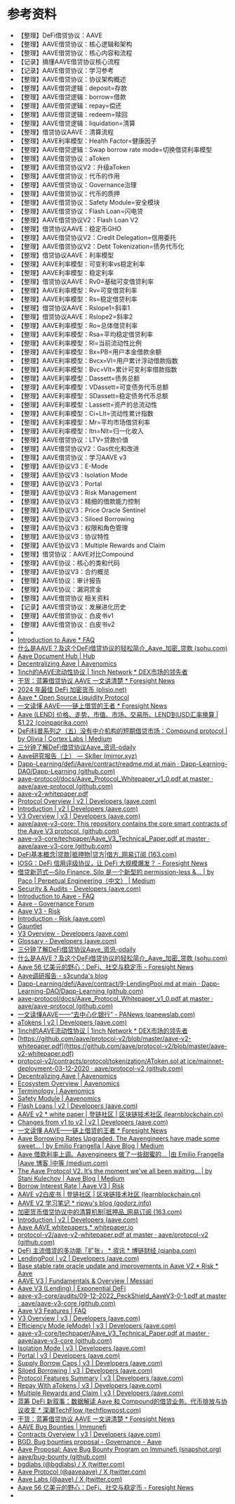 # 参考资料

* 【整理】DeFi借贷协议：AAVE
* 【整理】AAVE借贷协议：核心逻辑和架构
* 【整理】AAVE借贷协议：核心内容和流程
* 【记录】搞懂AAVE借贷协议核心流程
* 【记录】AAVE借贷协议：学习参考
* 【整理】AAVE借贷协议：协议架构概述
* 【整理】AAVE借贷逻辑：deposit=存款
* 【整理】AAVE借贷逻辑：borrow=借款
* 【整理】AAVE借贷逻辑：repay=偿还
* 【整理】AAVE借贷逻辑：redeem=赎回
* 【整理】AAVE借贷逻辑：liquidation=清算
* 【整理】借贷协议AAVE：清算流程
* 【整理】AAVE利率模型：Health Factor=健康因子
* 【整理】AAVE借贷逻辑：Swap borrow rate mode=切换借贷利率模型
* 【整理】AAVE借贷协议：aToken
* 【整理】AAVE借贷协议V2：升级aToken
* 【整理】AAVE借贷协议：代币的作用
* 【整理】AAVE借贷协议：Governance治理
* 【整理】AAVE借贷协议：代币的质押
* 【整理】AAVE借贷协议：Safety Module=安全模块
* 【整理】AAVE借贷协议：Flash Loan=闪电贷
* 【整理】AAVE借贷协议V2：Flash Loan V2
* 【整理】借贷协议AAVE：稳定币GHO
* 【整理】AAVE借贷协议V2：Credit Delegation=信用委托
* 【整理】AAVE借贷协议V2：Debt Tokenization=债务代币化
* 【整理】借贷协议AAVE：利率模型
* 【整理】AAVE利率模型：可变利率vs稳定利率
* 【整理】AAVE利率模型：稳定利率
* 【整理】借贷协议AAVE：Rv0=基础可变借贷利率
* 【整理】AAVE利率模型：Rv=可变借贷利率
* 【整理】AAVE利率模型：Rs=稳定借贷利率
* 【整理】借贷协议AAVE：Rslope1=斜率1
* 【整理】借贷协议AAVE：Rslope2=斜率2
* 【整理】AAVE利率模型：Ro=总体借贷利率
* 【整理】AAVE利率模型：Rsa=平均稳定借贷利率
* 【整理】AAVE利率模型：Rl=当前流动性比例
* 【整理】AAVE利率模型：Bx=PB=用户本金借款余额
* 【整理】AAVE利率模型：Bvcx=VI=用户累计浮动借款指数
* 【整理】AAVE利率模型：Bvc=VIt=累计可变利率借款指数
* 【整理】AAVE利率模型：Dassett=债务总额
* 【整理】AAVE利率模型：VDassett=可变债务代币总额
* 【整理】AAVE利率模型：SDassett=稳定债务代币总额
* 【整理】AAVE利率模型：Lassett=资产的总流动性
* 【整理】AAVE利率模型：Ci=LIt=流动性累计指数
* 【整理】AAVE利率模型：Mr=平均市场借贷利率
* 【整理】AAVE利率模型：Itn=NIt=归一化收入
* 【整理】AAVE借贷协议：LTV=贷款价值
* 【整理】AAVE借贷协议V2：Gas优化和改进
* 【整理】AAVE借贷协议：学习AAVE v3
* 【整理】AAVE协议V3：E-Mode
* 【整理】AAVE协议V3：Isolation Mode
* 【整理】AAVE协议V3：Portal
* 【整理】AAVE协议V3：Risk Management
* 【整理】AAVE协议V3：精细的借款能力控制 
* 【整理】AAVE协议V3：Price Oracle Sentinel
* 【整理】AAVE协议V3：Siloed Borrowing 
* 【整理】AAVE协议V3：权限和角色管理
* 【整理】AAVE协议V3：协议特性
* 【整理】AAVE协议V3：Multiple Rewards and Claim
* 【整理】借贷协议：AAVE对比Compound
* 【整理】AAVE协议：核心的类和代码
* 【整理】AAVE协议V3：合约概览
* 【整理】AAVE协议：审计报告
* 【整理】AAVE协议：漏洞赏金
* 【整理】AAVE借贷协议 相关资料
* 【记录】AAVE借贷协议：发展进化历史
* 【整理】AAVE借贷协议：白皮书v1
* 【整理】AAVE借贷协议：白皮书v2
* 
* [Introduction to Aave * FAQ](https://docs.aave.com/faq/)
* [什么是AAVE？及这个DeFi借贷协议的轻松简介_Aave_加密_贷款 (sohu.com)](https://www.sohu.com/a/566240964_121375586)
* [Aave Document Hub | Hub](https://docs.aave.com/hub/)
* [Decentralizing Aave | Aavenomics](https://docs.aave.com/aavenomics)
* [1inch的AAVE流动性协议 | 1inch Network * DEX市场的领先者](https://1inch.io/zh/aggregation-protocol/aave/)
* [干货：蓝筹借贷协议 AAVE 一文讲清楚 * Foresight News](https://foresightnews.pro/article/detail/15505)
* [2024 年最佳 DeFi 加密货币 (plisio.net)](https://plisio.net/zh/blog/best-defi-crypto-coins)
* [Aave * Open Source Liquidity Protocol](https://aave.com/)
* [一文读懂 AAVE——链上借贷的王者 * Foresight News](https://foresightnews.pro/article/detail/15623)
* [Aave (LEND) 价格、走势、市值、市场、交易所、LEND到USD汇率换算 | $1.22 (coinpaprika.com)](https://coinpaprika.com/zh/coin/lend-ethlend/)
* [DeFi科普系列之（五）没有中介机构的短期借贷市场：Compound protocol | by Olivia | Cortex Labs | Medium](https://medium.com/cortexlabs/defi%E7%A7%91%E6%99%AE%E7%B3%BB%E5%88%97%E4%B9%8B-%E4%BA%94-%E6%B2%A1%E6%9C%89%E4%B8%AD%E4%BB%8B%E6%9C%BA%E6%9E%84%E7%9A%84%E7%9F%AD%E6%9C%9F%E5%80%9F%E8%B4%B7%E5%B8%82%E5%9C%BA-compound-protocol-f6e8f9597732)
* [三分钟了解DeFi借贷协议Aave_资讯-odaily](https://www.odaily.news/post/5150728)
* [Aave研究报告（上） — Sk8er (mirror.xyz)](https://mirror.xyz/0xCD99Dfa00c358FD021207eadc4176C74150d606c/D3ZUKa-jzsrtFkr4dJYT0CjOcRvdMfJdnDzPv8TKjeM)
* [Dapp-Learning/defi/Aave/contract/readme.md at main · Dapp-Learning-DAO/Dapp-Learning (github.com)](https://github.com/Dapp-Learning-DAO/Dapp-Learning/blob/main/defi/Aave/contract/readme.md)
* [aave-protocol/docs/Aave_Protocol_Whitepaper_v1_0.pdf at master · aave/aave-protocol (github.com)](https://github.com/aave/aave-protocol/blob/master/docs/Aave_Protocol_Whitepaper_v1_0.pdf)
* [aave-v2-whitepaper.pdf](https://github.com/aave/protocol-v2/blob/master/aave-v2-whitepaper.pdf)
* [Protocol Overview | v2 | Developers (aave.com)](https://docs.aave.com/developers/v/2.0/the-core-protocol/protocol-overview)
* [Introduction | v2 | Developers (aave.com)](https://docs.aave.com/developers/v/2.0)
* [V3 Overview | v3 | Developers (aave.com) ](https://docs.aave.com/developers)
* [aave/aave-v3-core: This repository contains the core smart contracts of the Aave V3 protocol. (github.com)](https://github.com/aave/aave-v3-core)
* [aave-v3-core/techpaper/Aave_V3_Technical_Paper.pdf at master · aave/aave-v3-core (github.com)](https://github.com/aave/aave-v3-core/blob/master/techpaper/Aave_V3_Technical_Paper.pdf)
* [DeFi基本概念|贷款|抵押物|贷方|借方_网易订阅 (163.com)](https://www.163.com/dy/article/G236Q1IR0519A4CF.html)
* [IOSG：DeFi 信用评级协议，让 DeFi 大规模爆发？ - Foresight News](https://foresightnews.pro/article/detail/31668)
* [借贷新范式—Silo Finance. Silo 是一个新型的 permission-less &… | by Paco | Perpetual Engineering（中文） | Medium](https://medium.com/perp-engineering-zh/%E5%80%9F%E8%B4%B7%E6%96%B0%E8%8C%83%E5%BC%8F-silo-finance-f815fc3065d8)
* [Security & Audits - Developers (aave.com)](https://docs.aave.com/developers/deployed-contracts/security-and-audits)
* [Introduction to Aave - FAQ](https://docs.aave.com/faq/)
* [Aave - Governance Forum](https://governance.aave.com/)
* [Aave V3 - Risk](https://docs.aave.com/risk/)
* [Introduction - Risk (aave.com)](https://docs.aave.com/risk/asset-risk/introduction)
* [Gauntlet](https://gauntlet.network/reports/aave)
* [V3 Overview - Developers (aave.com)](https://docs.aave.com/developers/getting-started/readme)
* [Glossary - Developers (aave.com)](https://docs.aave.com/developers/v/2.0/glossary)
* [三分钟了解DeFi借贷协议Aave_资讯-odaily](https://www.odaily.news/post/5150728)
* [什么是AAVE？及这个DeFi借贷协议的轻松简介_Aave_加密_贷款 (sohu.com)](https://www.sohu.com/a/566240964_121375586)
* [Aave 56 亿美元的野心：DeFi、社交与稳定币 - Foresight News](https://foresightnews.pro/article/detail/14902)
* [Aave调研报告 - s3cunda's blog](https://s3cunda.github.io/2022/03/13/AAVE%E8%B0%83%E7%A0%94%E6%8A%A5%E5%91%8A.html)
* [Dapp-Learning/defi/Aave/contract/9-LendingPool.md at main · Dapp-Learning-DAO/Dapp-Learning (github.com)](https://github.com/Dapp-Learning-DAO/Dapp-Learning/blob/main/defi/Aave/contract/9-LendingPool.md)
* [aave-protocol/docs/Aave_Protocol_Whitepaper_v1_0.pdf at master · aave/aave-protocol (github.com)]()
* [一文读懂AAVE——“去中心化银行” - PANews (panewslab.com)](https://www.panewslab.com/zh/articledetails/o99t2r7s6tlc.html)
* [aTokens | v2 | Developers (aave.com)](https://docs.aave.com/developers/v/2.0/the-core-protocol/atokens)
* [1inch的AAVE流动性协议 | 1inch Network * DEX市场的领先者](https://1inch.io/zh/aggregation-protocol/aave/)
* [https://github.com/aave/protocol-v2/blob/master/aave-v2-whitepaper.pdf](https://github.com/aave/protocol-v2/blob/master/aave-v2-whitepaper.pdf)
* [protocol-v2/contracts/protocol/tokenization/AToken.sol at ice/mainnet-deployment-03-12-2020 · aave/protocol-v2 (github.com)](https://github.com/aave/protocol-v2/blob/ice/mainnet-deployment-03-12-2020/contracts/protocol/tokenization/AToken.sol)
* [Decentralizing Aave | Aavenomics](https://docs.aave.com/aavenomics)
* [Ecosystem Overview | Aavenomics](https://docs.aave.com/aavenomics/ecosystem-overview)
* [Terminology | Aavenomics](https://docs.aave.com/aavenomics/terminology#aave-protocol-aave-aave-protocol-or-the-protocol)
* [Safety Module | Aavenomics](https://docs.aave.com/aavenomics/safety-module)
* [Flash Loans | v2 | Developers (aave.com)](https://docs.aave.com/developers/v/2.0/guides/flash-loans)
* [AAVE v2 * white paper | 登链社区 | 区块链技术社区 (learnblockchain.cn)](https://learnblockchain.cn/article/3099)
* [Changes from v1 to v2 | v2 | Developers (aave.com)](https://docs.aave.com/developers/v/2.0/change-from-v1-to-v2)
* [一文读懂 AAVE——链上借贷的王者 * Foresight News](https://foresightnews.pro/article/detail/15623)
* [Aave Borrowing Rates Upgraded. The Aavengineers have made some sweet… | by Emilio Frangella | Aave Blog | Medium](https://medium.com/aave/aave-borrowing-rates-upgraded-f6c8b27973a7)
* [Aave 借款利率上调。Aavengineers 做了一些甜蜜的... |由 Emilio Frangella |Aave 博客 |中等 (medium.com)](https://medium.com/aave/aave-borrowing-rates-upgraded-f6c8b27973a7)
* [The Aave Protocol V2. It’s the moment we’ve all been waiting… | by Stani Kulechov | Aave Blog | Medium](https://medium.com/aave/the-aave-protocol-v2-f06f299cee04)
* [Borrow Interest Rate | Aave V3 | Risk](https://docs.aave.com/risk/liquidity-risk/borrow-interest-rate)
* [AAVE v2白皮书 | 登链社区 | 区块链技术社区 (learnblockchain.cn)](https://learnblockchain.cn/article/6293)
* [AAVE V2 学习笔记 * ripwu's blog (godorz.info)](https://godorz.info/2021/10/aave-v2/)
* [加密货币借贷协议中的清算机制|抵押品_网易订阅 (163.com)](https://www.163.com/dy/article/IGUBR1VE0553BEYI.html)
* [Introduction | v2 | Developers (aave.com)](https://docs.aave.com/developers/v/2.0)
* [Aave AAVE whitepapers * whitepaper.io](https://whitepaper.io/coin/aave)
* [protocol-v2/aave-v2-whitepaper.pdf at master · aave/protocol-v2 (github.com)](https://github.com/aave/protocol-v2/blob/master/aave-v2-whitepaper.pdf)
* [DeFi 主流借贷的多功能「扩张」 * 资讯 * 博链财经 (qianba.com)](https://www.qianba.com/news/p-424724.html)
* [LendingPool | v2 | Developers (aave.com)](https://docs.aave.com/developers/v/2.0/the-core-protocol/lendingpool#withdraw)
* [Base stable rate oracle update and improvements in Aave V2 * Risk * Aave](https://governance.aave.com/t/base-stable-rate-oracle-update-and-improvements-in-aave-v2/1879)
* [AAVE V3 | Fundamentals & Overview | Messari](https://messari.io/project/aave/protocols/aave-v3)
* [Aave V3 (Lending) | Exponential DeFi](https://exponential.fi/protocols/cc3aba83-e1a1-4e08-92db-ce196493667a)
* [aave-v3-core/audits/09-12-2022_PeckShield_AaveV3-0-1.pdf at master · aave/aave-v3-core (github.com)](https://github.com/aave/aave-v3-core/blob/master/audits/09-12-2022_PeckShield_AaveV3-0-1.pdf)
* [Aave V3 Features | FAQ](https://docs.aave.com/faq/aave-v3-features)
* [V3 Overview | v3 | Developers (aave.com)](https://docs.aave.com/developers)
* [Efficiency Mode (eMode) | v3 | Developers (aave.com)](https://docs.aave.com/developers/whats-new/efficiency-mode-emode)
* [aave-v3-core/techpaper/Aave_V3_Technical_Paper.pdf at master · aave/aave-v3-core (github.com)](https://github.com/aave/aave-v3-core/blob/master/techpaper/Aave_V3_Technical_Paper.pdf)
* [Isolation Mode | v3 | Developers (aave.com) ](https://docs.aave.com/developers/whats-new/isolation-mode)
* [Portal | v3 | Developers (aave.com)](https://docs.aave.com/developers/whats-new/portal)
* [Supply Borrow Caps | v3 | Developers (aave.com)](https://docs.aave.com/developers/whats-new/supply-borrow-caps)
* [Siloed Borrowing | v3 | Developers (aave.com)](https://docs.aave.com/developers/whats-new/siloed-borrowing)
* [Protocol Features Summary | v3 | Developers (aave.com)](https://docs.aave.com/developers/getting-started/protocol-feature-summary)
* [Repay With aTokens | v3 | Developers (aave.com)](https://docs.aave.com/developers/whats-new/repay-with-atokens)
* [Multiple Rewards and Claim | v3 | Developers (aave.com)](https://docs.aave.com/developers/whats-new/multiple-rewards-and-claim)
* [蓝筹 DeFi 新叙事：数据解读 Aave 和 Compound的借贷业务、代币排放与协议收支 * 深潮TechFlow (techflowpost.com)](https://www.techflowpost.com/article/detail_12542.html)
* [干货：蓝筹借贷协议 AAVE 一文讲清楚 * Foresight News](https://foresightnews.pro/article/detail/15505)
* [AAVE Bug Bounties | Immunefi](https://immunefi.com/bounty/aave/)
* [Contracts Overview | v3 | Developers (aave.com)](https://docs.aave.com/developers/getting-started/contracts-overview)
* [BGD. Bug bounties proposal - Governance - Aave](https://governance.aave.com/t/bgd-bug-bounties-proposal/13077)
* [Aave Proposal: Aave Bug Bounty Program on Immunefi (snapshot.org)](https://snapshot.org/#/aave.eth/proposal/0xb477feee6d506be940154bc84278654f2863044854f80fca825b236253a97778)
* [aave/bug-bounty (github.com)](https://github.com/aave/bug-bounty)
* [bgdlabs (@bgdlabs) / X (twitter.com)](https://twitter.com/bgdlabs?utm_source=immunefi)
* [Aave Protocol (@aaveaave) / X (twitter.com)](https://twitter.com/aaveaave?utm_source=immunefi)
* [Aave Labs (@aave) / X (twitter.com)](https://twitter.com/aave)
* [Aave 56 亿美元的野心：DeFi、社交与稳定币 - Foresight News](https://foresightnews.pro/article/detail/14902)
* 
